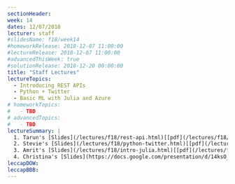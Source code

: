 ```yaml
---
sectionHeader:
week: 14
dates: 12/07/2018
lecturer: staff
#slidesName: f18/week14
#homeworkRelease: 2018-12-07 11:00:00
#lectureRelease: 2018-12-07 11:00:00
#advancedThisWeek: true
#solutionRelease: 2018-12-20 00:00:00
title: "Staff Lectures"
lectureTopics:
  - Introducing REST APIs
  - Python + Twitter
  - Basic ML with Julia and Azure
# homeworkTopics:
#   - TBD
# advancedTopics:
#   - TBD
lectureSummary: |
  1. Tarun's [Slides](/lectures/f18/rest-api.html)[[pdf](/lectures/f18/rest-api.pdf)] and [Starter Code](https://github.com/tarunsk/eecs398-flask-sample)
  2. Stevie's [Slides](/lectures/f18/python-twitter.html)[[pdf](/lectures/f18/python-twitter.pdf)]
  3. Amrit's [Slides](/lectures/f18/intro-julia.html)[[pdf](/lectures/f18/intro-julia.pdf)] and [Code](https://github.com/AmritHariharan/julia-lecture)
  4. Christina's [Slides](https://docs.google.com/presentation/d/14ksO_T0-MWaOe4U-duT3dtGjaylcpQEe3n0uULpiMaU)
leccapDOW:
leccapBBB:
---
```

